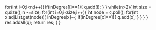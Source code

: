 for(int i=0;i<n;i++){
if(inDegree[i]==1){
q.add(i);
}
}
while(n>2){
int size = q.size();
n -=size;
for(int i=0;i<size;i++){
int node = q.poll();
for(int x:adjList.get(node)){
inDegree[x]--;
if(inDegree[x]==1){
q.add(x);
}
}
}
}
res.addAll(q);
return res;
}
}
```